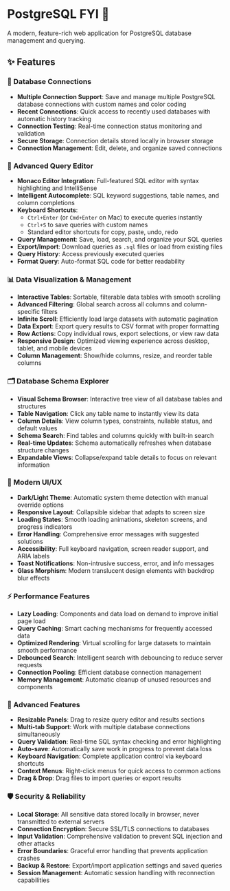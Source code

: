 # PostgreSQL FYI 🐘

A modern, feature-rich web application for PostgreSQL database management and querying.

## ✨ Features

### 🔌 Database Connections
- **Multiple Connection Support**: Save and manage multiple PostgreSQL database connections with custom names and color coding
- **Recent Connections**: Quick access to recently used databases with automatic history tracking
- **Connection Testing**: Real-time connection status monitoring and validation
- **Secure Storage**: Connection details stored locally in browser storage
- **Connection Management**: Edit, delete, and organize saved connections

### 📝 Advanced Query Editor
- **Monaco Editor Integration**: Full-featured SQL editor with syntax highlighting and IntelliSense
- **Intelligent Autocomplete**: SQL keyword suggestions, table names, and column completions
- **Keyboard Shortcuts**: 
  - `Ctrl+Enter` (or `Cmd+Enter` on Mac) to execute queries instantly
  - `Ctrl+S` to save queries with custom names
  - Standard editor shortcuts for copy, paste, undo, redo
- **Query Management**: Save, load, search, and organize your SQL queries
- **Export/Import**: Download queries as `.sql` files or load from existing files
- **Query History**: Access previously executed queries
- **Format Query**: Auto-format SQL code for better readability

### 📊 Data Visualization & Management
- **Interactive Tables**: Sortable, filterable data tables with smooth scrolling
- **Advanced Filtering**: Global search across all columns and column-specific filters
- **Infinite Scroll**: Efficiently load large datasets with automatic pagination
- **Data Export**: Export query results to CSV format with proper formatting
- **Row Actions**: Copy individual rows, export selections, or view raw data
- **Responsive Design**: Optimized viewing experience across desktop, tablet, and mobile devices
- **Column Management**: Show/hide columns, resize, and reorder table columns

### 🗂️ Database Schema Explorer
- **Visual Schema Browser**: Interactive tree view of all database tables and structures
- **Table Navigation**: Click any table name to instantly view its data
- **Column Details**: View column types, constraints, nullable status, and default values
- **Schema Search**: Find tables and columns quickly with built-in search
- **Real-time Updates**: Schema automatically refreshes when database structure changes
- **Expandable Views**: Collapse/expand table details to focus on relevant information

### 🎨 Modern UI/UX
- **Dark/Light Theme**: Automatic system theme detection with manual override options
- **Responsive Layout**: Collapsible sidebar that adapts to screen size
- **Loading States**: Smooth loading animations, skeleton screens, and progress indicators
- **Error Handling**: Comprehensive error messages with suggested solutions
- **Accessibility**: Full keyboard navigation, screen reader support, and ARIA labels
- **Toast Notifications**: Non-intrusive success, error, and info messages
- **Glass Morphism**: Modern translucent design elements with backdrop blur effects

### ⚡ Performance Features
- **Lazy Loading**: Components and data load on demand to improve initial page load
- **Query Caching**: Smart caching mechanisms for frequently accessed data
- **Optimized Rendering**: Virtual scrolling for large datasets to maintain smooth performance
- **Debounced Search**: Intelligent search with debouncing to reduce server requests
- **Connection Pooling**: Efficient database connection management
- **Memory Management**: Automatic cleanup of unused resources and components

### 🔧 Advanced Features
- **Resizable Panels**: Drag to resize query editor and results sections
- **Multi-tab Support**: Work with multiple database connections simultaneously
- **Query Validation**: Real-time SQL syntax checking and error highlighting
- **Auto-save**: Automatically save work in progress to prevent data loss
- **Keyboard Navigation**: Complete application control via keyboard shortcuts
- **Context Menus**: Right-click menus for quick access to common actions
- **Drag & Drop**: Drag files to import queries or export results

### 🛡️ Security & Reliability
- **Local Storage**: All sensitive data stored locally in browser, never transmitted to external servers
- **Connection Encryption**: Secure SSL/TLS connections to databases
- **Input Validation**: Comprehensive validation to prevent SQL injection and other attacks
- **Error Boundaries**: Graceful error handling that prevents application crashes
- **Backup & Restore**: Export/import application settings and saved queries
- **Session Management**: Automatic session handling with reconnection capabilities